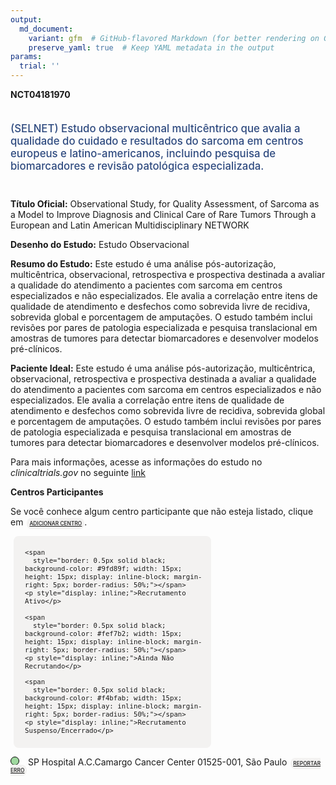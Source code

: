 ```yaml
---
output: 
  md_document:
    variant: gfm  # GitHub-flavored Markdown (for better rendering on GitHub)
    preserve_yaml: true  # Keep YAML metadata in the output
params:
  trial: ''
---
```


**NCT04181970**

<div style="padding: 5px 5px 5px 0px; font-size: 1.20em; font-weight: 500; color: #2E4A7F; text-align: left; margin-bottom: 20px">

(SELNET) Estudo observacional multicêntrico que avalia a qualidade do
cuidado e resultados do sarcoma em centros europeus e latino-americanos,
incluindo pesquisa de biomarcadores e revisão patológica especializada.

</div>

**Título Oficial:** Observational Study, for Quality Assessment, of
Sarcoma as a Model to Improve Diagnosis and Clinical Care of Rare Tumors
Through a European and Latin American Multidisciplinary NETWORK

**Desenho do Estudo:** Estudo Observacional

**Resumo do Estudo:** Este estudo é uma análise pós-autorização,
multicêntrica, observacional, retrospectiva e prospectiva destinada a
avaliar a qualidade do atendimento a pacientes com sarcoma em centros
especializados e não especializados. Ele avalia a correlação entre itens
de qualidade de atendimento e desfechos como sobrevida livre de
recidiva, sobrevida global e porcentagem de amputações. O estudo também
inclui revisões por pares de patologia especializada e pesquisa
translacional em amostras de tumores para detectar biomarcadores e
desenvolver modelos pré-clínicos.

**Paciente Ideal:** Este estudo é uma análise pós-autorização,
multicêntrica, observacional, retrospectiva e prospectiva destinada a
avaliar a qualidade do atendimento a pacientes com sarcoma em centros
especializados e não especializados. Ele avalia a correlação entre itens
de qualidade de atendimento e desfechos como sobrevida livre de
recidiva, sobrevida global e porcentagem de amputações. O estudo também
inclui revisões por pares de patologia especializada e pesquisa
translacional em amostras de tumores para detectar biomarcadores e
desenvolver modelos pré-clínicos.

Para mais informações, acesse as informações do estudo no
*clinicaltrials.gov* no seguinte
[link](https://clinicaltrials.gov/ct2/show/NCT04181970)

**Centros Participantes**

Se você conhece algum centro participante que não esteja listado, clique
em
<span style="color: #2E4A7F; margin-left: 2px; padding: 4px; background-color: #f3f2f1; border-radius: 8px; font-weight: 500; font-size: 0.6em"><a
href="https://flazar.shinyapps.io/formsapp?study_nct_id=NCT04181970&amp;location_id=N%2FA&amp;location_full_name=N%2FA&amp;form_type=Adicionar%20Centro"
target="_blank">ADICIONAR CENTRO</a></span>.

<div style="margin-bottom: 8px; margin-left: 5px; padding: 8px; max-width: 300px; background-color: #f3f2f1; border-radius: 8px; font-size: 0.9em">

<div style="margin-left: 10px;">

    <span 
      style="border: 0.5px solid black; background-color: #9fd89f; width: 15px; height: 15px; display: inline-block; margin-right: 5px; border-radius: 50%;"></span>
    <p style="display: inline;">Recrutamento Ativo</p>

</div>

<div style="margin-left: 10px;">

    <span 
      style="border: 0.5px solid black; background-color: #fef7b2; width: 15px; height: 15px; display: inline-block; margin-right: 5px; border-radius: 50%;"></span>
    <p style="display: inline;">Ainda Não Recrutando</p>

</div>

<div style="margin-left: 10px;">

    <span 
      style="border: 0.5px solid black; background-color: #f4bfab; width: 15px; height: 15px; display: inline-block; margin-right: 5px; border-radius: 50%;"></span>
    <p style="display: inline;">Recrutamento Suspenso/Encerrado</p>

</div>

</div>

<div style="margin: 0px;">

<span style="border: 0.5px solid black; display: inline-block; width: 12px; height: 12px; border-radius: 50%; margin-right: 10px; padding-bottom: 0px; background-color: #9fd89f;"></span>
SP Hospital A.C.Camargo Cancer Center 01525-001, São Paulo
<span style="color: #2E4A7F; margin-left: 2px; padding: 4px; background-color: #f3f2f1; border-radius: 8px; font-weight: 500; font-size: 0.6em"><a
href="https://flazar.shinyapps.io/formsapp?study_nct_id=NCT04181970&amp;location_id=ACCAMARGOSAOPAULOBRAZIL&amp;location_full_name=Hospital%20A.C.Camargo%20Cancer%20Center%2C%2001525-001%2C%20S%C3%A3o%20Paulo&amp;form_type=Reportar%20Erro"
target="_blank">REPORTAR ERRO</a></span>

</div>
